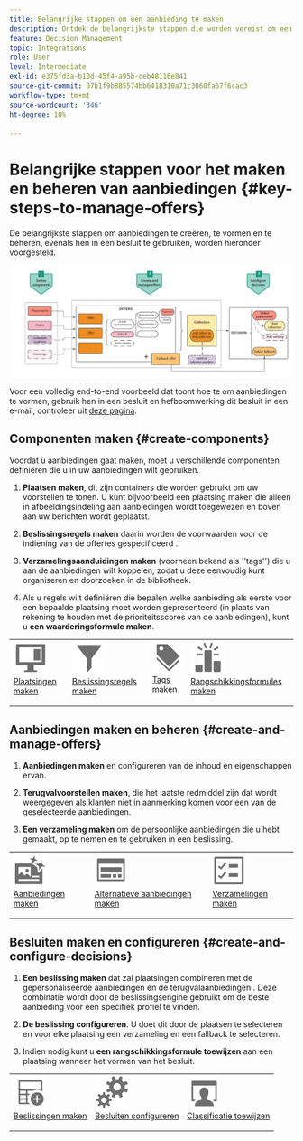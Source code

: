 ```yaml
---
title: Belangrijke stappen om een aanbieding te maken
description: Ontdek de belangrijkste stappen die worden vereist om een aanbieding tot stand te brengen
feature: Decision Management
topic: Integrations
role: User
level: Intermediate
exl-id: e375fd3a-b10d-45f4-a95b-ceb48116e841
source-git-commit: 07b1f9b885574bb6418310a71c3060fa67f6cac3
workflow-type: tm+mt
source-wordcount: '346'
ht-degree: 10%

---
```


# Belangrijke stappen voor het maken en beheren van aanbiedingen {#key-steps-to-manage-offers}

De belangrijkste stappen om aanbiedingen te creëren, te vormen en te beheren, evenals hen in een besluit te gebruiken, worden hieronder voorgesteld.

![](../assets/offer-create-manage-process.png)

Voor een volledig end-to-end voorbeeld dat toont hoe te om aanbiedingen te vormen, gebruik hen in een besluit en hefboomwerking dit besluit in een e-mail, controleer uit [deze pagina](../offers-e2e.md).

## Componenten maken {#create-components}

Voordat u aanbiedingen gaat maken, moet u verschillende componenten definiëren die u in uw aanbiedingen wilt gebruiken.

1. **Plaatsen maken**, dit zijn containers die worden gebruikt om uw voorstellen te tonen. U kunt bijvoorbeeld een plaatsing maken die alleen in afbeeldingsindeling aan aanbiedingen wordt toegewezen en boven aan uw berichten wordt geplaatst.

1. **Beslissingsregels maken** daarin worden de voorwaarden voor de indiening van de offertes gespecificeerd .

1. **Verzamelingsaanduidingen maken** (voorheen bekend als &#39;&#39;tags&#39;&#39;) die u aan de aanbiedingen wilt koppelen, zodat u deze eenvoudig kunt organiseren en doorzoeken in de bibliotheek.

1. Als u regels wilt definiëren die bepalen welke aanbieding als eerste voor een bepaalde plaatsing moet worden gepresenteerd (in plaats van rekening te houden met de prioriteitsscores van de aanbiedingen), kunt u **een waarderingsformule maken**.

<table style="table-layout:fixed">
<tr style="border: 0;">
<td>
<img src="../../assets/do-not-localize/icon-placement.svg" width="60px">
<div>
<a href="../offer-library/creating-placements.md">Plaatsingen maken</a>
</div>
<p>
</td>
<td>
<img src="../../assets/do-not-localize/icon-rules.svg" width="60px">
<div>
<a href="../offer-library/creating-decision-rules.md">Beslissingsregels maken</a>
</div>
<p>
<td>
<img src="../../assets/do-not-localize/icon-tags.svg" width="60px">
<div>
<a href="../offer-library/creating-tags.md">Tags maken</a>
</div>
<p>
</td>
<td>
<img src="../../assets/do-not-localize/icon-ranking.svg" width="60px">
<div>
<a href="../ranking/create-ranking-formulas.md">Rangschikkingsformules maken</a>
</div>
<p>
</td>
</tr>
</table>

## Aanbiedingen maken en beheren {#create-and-manage-offers}

1. **Aanbiedingen maken** en configureren van de inhoud en eigenschappen ervan.

1. **Terugvalvoorstellen maken**, die het laatste redmiddel zijn dat wordt weergegeven als klanten niet in aanmerking komen voor een van de geselecteerde aanbiedingen.

1. **Een verzameling maken** om de persoonlijke aanbiedingen die u hebt gemaakt, op te nemen en te gebruiken in een beslissing.

<table style="table-layout:fixed">
<tr style="border: 0;">
<td>
<img src="../../assets/do-not-localize/icon-offer.svg" width="60px">
<div>
<a href="../offer-library/creating-personalized-offers.md">Aanbiedingen maken</a>
</div>
<p>
</td>
<td>
<img src="../../assets/do-not-localize/icon-fallback.svg" width="60px">
<div>
<a href="../offer-library/creating-fallback-offers.md">Alternatieve aanbiedingen maken</a>
</div>
<p>
</td>
<td>
<img src="../../assets/do-not-localize/icon-collection.svg" width="60px">
<div>
<a href="../offer-library/creating-collections.md">Verzamelingen maken</a>
</div>
<p>
</td>
</tr>
</table>

## Besluiten maken en configureren {#create-and-configure-decisions}

1. **Een beslissing maken** dat zal plaatsingen combineren met de gepersonaliseerde aanbiedingen en de terugvalaanbiedingen . Deze combinatie wordt door de beslissingsengine gebruikt om de beste aanbieding voor een specifiek profiel te vinden.

1. **De beslissing configureren**. U doet dit door de plaatsen te selecteren en voor elke plaatsing een verzameling en een fallback te selecteren.

1. Indien nodig kunt u **een rangschikkingsformule toewijzen** aan een plaatsing wanneer het vormen van het besluit.

<table style="table-layout:fixed">
<tr style="border: 0;">
<td>
<img src="../../assets/do-not-localize/icon-decision.svg" width="60px">
<div>
<a href="../offer-activities/create-offer-activities.md">Beslissingen maken</a>
</div>
<p>
</td>
<td>
<img src="../../assets/do-not-localize/icon-configure-decision.svg" width="60px">
<div>
<a href="../offer-activities/create-offer-activities.md#add-offers">Besluiten configureren</a>
</div>
<p>
</td>
<td>
<img src="../../assets/do-not-localize/icon-assign-ranking.svg" width="60px">
<div>
<a href="../offer-activities/configure-offer-selection.md#assign-ranking-formula">Classificatie toewijzen</a>
</div>
<p>
</td>
</tr>
</table>
